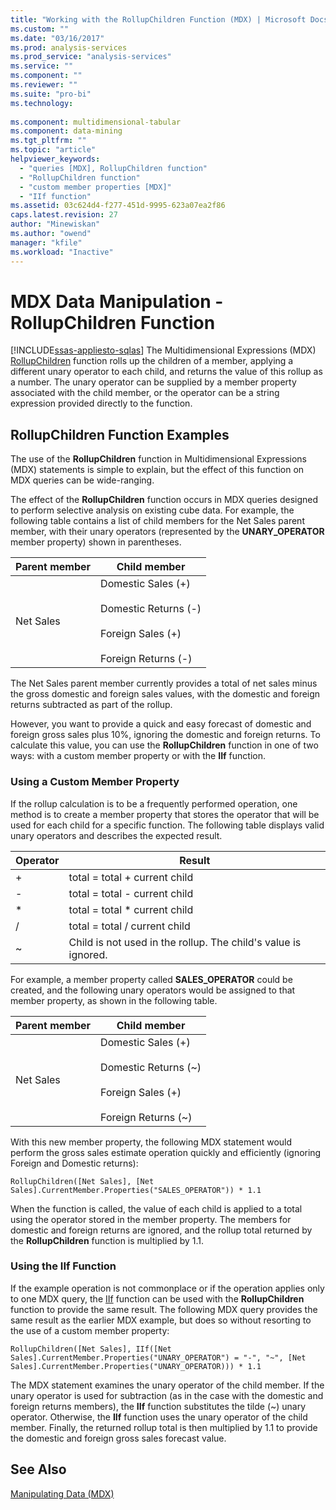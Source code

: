 ```yaml
---
title: "Working with the RollupChildren Function (MDX) | Microsoft Docs"
ms.custom: ""
ms.date: "03/16/2017"
ms.prod: analysis-services
ms.prod_service: "analysis-services"
ms.service: ""
ms.component: ""
ms.reviewer: ""
ms.suite: "pro-bi"
ms.technology: 
  
ms.component: multidimensional-tabular
ms.component: data-mining
ms.tgt_pltfrm: ""
ms.topic: "article"
helpviewer_keywords: 
  - "queries [MDX], RollupChildren function"
  - "RollupChildren function"
  - "custom member properties [MDX]"
  - "IIf function"
ms.assetid: 03c624d4-f277-451d-9995-623a07ea2f86
caps.latest.revision: 27
author: "Minewiskan"
ms.author: "owend"
manager: "kfile"
ms.workload: "Inactive"
---
```

# MDX Data Manipulation - RollupChildren Function
[!INCLUDE[ssas-appliesto-sqlas](../../../includes/ssas-appliesto-sqlas.md)]
  The Multidimensional Expressions (MDX) [RollupChildren](../../../mdx/rollupchildren-mdx.md) function rolls up the children of a member, applying a different unary operator to each child, and returns the value of this rollup as a number. The unary operator can be supplied by a member property associated with the child member, or the operator can be a string expression provided directly to the function.  
  
## RollupChildren Function Examples  
 The use of the **RollupChildren** function in Multidimensional Expressions (MDX) statements is simple to explain, but the effect of this function on MDX queries can be wide-ranging.  
  
 The effect of the **RollupChildren** function occurs in MDX queries designed to perform selective analysis on existing cube data. For example, the following table contains a list of child members for the Net Sales parent member, with their unary operators (represented by the **UNARY_OPERATOR** member property) shown in parentheses.  
  
|Parent member|Child member|  
|-------------------|------------------|  
|Net Sales|Domestic Sales (+)<br /><br /> Domestic Returns (-)<br /><br /> Foreign Sales (+)<br /><br /> Foreign Returns (-)|  
  
 The Net Sales parent member currently provides a total of net sales minus the gross domestic and foreign sales values, with the domestic and foreign returns subtracted as part of the rollup.  
  
 However, you want to provide a quick and easy forecast of domestic and foreign gross sales plus 10%, ignoring the domestic and foreign returns. To calculate this value, you can use the **RollupChildren** function in one of two ways: with a custom member property or with the **IIf** function.  
  
### Using a Custom Member Property  
 If the rollup calculation is to be a frequently performed operation, one method is to create a member property that stores the operator that will be used for each child for a specific function. The following table displays valid unary operators and describes the expected result.  
  
|Operator|Result|  
|--------------|------------|  
|+|total = total + current child|  
|-|total = total - current child|  
|*|total = total * current child|  
|/|total = total / current child|  
|~|Child is not used in the rollup. The child's value is ignored.|  
  
 For example, a member property called **SALES_OPERATOR** could be created, and the following unary operators would be assigned to that member property, as shown in the following table.  
  
|Parent member|Child member|  
|-------------------|------------------|  
|Net Sales|Domestic Sales (+)<br /><br /> Domestic Returns (~)<br /><br /> Foreign Sales (+)<br /><br /> Foreign Returns (~)|  
  
 With this new member property, the following MDX statement would perform the gross sales estimate operation quickly and efficiently (ignoring Foreign and Domestic returns):  
  
```  
RollupChildren([Net Sales], [Net Sales].CurrentMember.Properties("SALES_OPERATOR")) * 1.1  
```  
  
 When the function is called, the value of each child is applied to a total using the operator stored in the member property. The members for domestic and foreign returns are ignored, and the rollup total returned by the **RollupChildren** function is multiplied by 1.1.  
  
### Using the IIf Function  
 If the example operation is not commonplace or if the operation applies only to one MDX query, the [IIf](../../../mdx/iif-mdx.md) function can be used with the **RollupChildren** function to provide the same result. The following MDX query provides the same result as the earlier MDX example, but does so without resorting to the use of a custom member property:  
  
```  
RollupChildren([Net Sales], IIf([Net Sales].CurrentMember.Properties("UNARY_OPERATOR") = "-", "~", [Net Sales].CurrentMember.Properties("UNARY_OPERATOR))) * 1.1  
```  
  
 The MDX statement examines the unary operator of the child member. If the unary operator is used for subtraction (as in the case with the domestic and foreign returns members), the **IIf** function substitutes the tilde (~) unary operator. Otherwise, the **IIf** function uses the unary operator of the child member. Finally, the returned rollup total is then multiplied by 1.1 to provide the domestic and foreign gross sales forecast value.  
  
## See Also  
 [Manipulating Data &#40;MDX&#41;](../../../analysis-services/multidimensional-models/mdx/mdx-data-manipulation-manipulating-data.md)  
  
  

